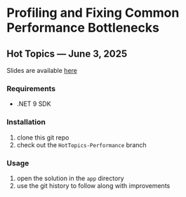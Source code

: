 # Profiling and Fixing Common Performance Bottlenecks
## Hot Topics — June 3, 2025

Slides are available [here](https://ecoAPM.github.io/presentations/HotTopics-Performance)

### Requirements
- .NET 9 SDK

### Installation
1. clone this git repo
1. check out the `HotTopics-Performance` branch

### Usage
1. open the solution in the `app` directory
1. use the git history to follow along with improvements
